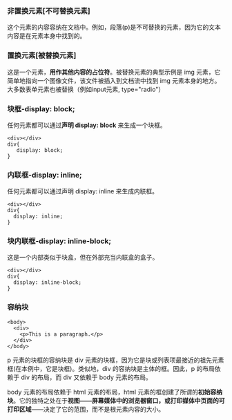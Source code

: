 ### 非置换元素[不可替换元素]

这个元素的内容容纳在文档中。例如，段落(p)是不可替换的元素，因为它的文本内容是在元素本身中找到的。

### 置换元素[被替换元素]

这是一个元素，**用作其他内容的占位符**。被替换元素的典型示例是 img 元素，它简单地指向一个图像文件，该文件被插入到文档流中找到 img 元素本身的地方。大多数表单元素也被替换（例如input元素, type="radio"）

### 块框-display: block;
任何元素都可以通过**声明 display: block** 来生成一个块框。
```
<div></div>
div{
   display: block;
}
```
### 内联框-display: inline;
任何元素都可以通过声明 display: inline 来生成内联框。
```
<div></div>
div{
  display: inline;
}
```
### 块内联框-display: inline-block;
这是一个内部类似于块盒，但在外部充当内联盒的盒子。
```
<div></div>
div{
  display: inline-block;
}
```
### 容纳块
```
<body>
  <div>
    <p>This is a paragraph.</p>
  </div>
</body>
```
p 元素的块框的容纳块是 div 元素的块框，因为它是块或列表项最接近的祖先元素框(在本例中，它是块框)。类似地，div 的容纳块是主体的框。因此，p 的布局依赖于 div 的布局，而 div 又依赖于 body 元素的布局。

body 元素的布局依赖于 html 元素的布局，html 元素的框创建了所谓的**初始容纳块**。它的独特之处在于**视图——屏幕媒体中的浏览器窗口，或打印媒体中页面的可打印区域**——决定了它的范围，而不是根元素内容的大小。



